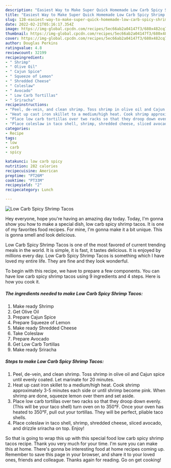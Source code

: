 ```yaml
---
description: "Easiest Way to Make Super Quick Homemade Low Carb Spicy Shrimp Tacos"
title: "Easiest Way to Make Super Quick Homemade Low Carb Spicy Shrimp Tacos"
slug: 128-easiest-way-to-make-super-quick-homemade-low-carb-spicy-shrimp-tacos
date: 2022-02-21T05:16:17.354Z
image: https://img-global.cpcdn.com/recipes/5ec66ab2a04147f3/680x482cq70/low-carb-spicy-shrimp-tacos-recipe-main-photo.jpg
thumbnail: https://img-global.cpcdn.com/recipes/5ec66ab2a04147f3/680x482cq70/low-carb-spicy-shrimp-tacos-recipe-main-photo.jpg
cover: https://img-global.cpcdn.com/recipes/5ec66ab2a04147f3/680x482cq70/low-carb-spicy-shrimp-tacos-recipe-main-photo.jpg
author: Douglas Perkins
ratingvalue: 4.8
reviewcount: 32199
recipeingredient:
- " Shrimp"
- " Olive Oil"
- " Cajun Spice"
- " Squeeze of Lemon"
- " Shredded Cheese"
- " Coleslaw"
- " Avocado"
- " Low Carb Tortillas"
- " Sriracha"
recipeinstructions:
- "Peel, de-vein, and clean shrimp. Toss shrimp in olive oil and Cajun spice until evenly coated. Let marinate for 20 minutes."
- "Heat up cast iron skillet to a medium/high heat. Cook shrimp approximately 3-5 minutes each side or until shrimp become pink. When shrimp are done, squeeze lemon over them and set aside."
- "Place low carb tortillas over two racks so that they droop down evenly. (This will be your taco shell) turn oven on to 350°F. Once your oven has heated to 350°F, pull out your tortillas. They will be perfect, pliable taco shells."
- "Place coleslaw in taco shell, shrimp, shredded cheese, sliced avocado, and drizzle sriracha on top. Enjoy!"
categories:
- Recipe
tags:
- low
- carb
- spicy

katakunci: low carb spicy 
nutrition: 282 calories
recipecuisine: American
preptime: "PT26M"
cooktime: "PT33M"
recipeyield: "2"
recipecategory: Lunch

---
```



![Low Carb Spicy Shrimp Tacos](https://img-global.cpcdn.com/recipes/5ec66ab2a04147f3/680x482cq70/low-carb-spicy-shrimp-tacos-recipe-main-photo.jpg)

Hey everyone, hope you're having an amazing day today. Today, I'm gonna show you how to make a special dish, low carb spicy shrimp tacos. It is one of my favorites food recipes. For mine, I'm gonna make it a bit unique. This is gonna smell and look delicious.



Low Carb Spicy Shrimp Tacos is one of the most favored of current trending meals in the world. It is simple, it is fast, it tastes delicious. It is enjoyed by millions every day. Low Carb Spicy Shrimp Tacos is something which I have loved my entire life. They are fine and they look wonderful.


To begin with this recipe, we have to prepare a few components. You can have low carb spicy shrimp tacos using 9 ingredients and 4 steps. Here is how you cook it.

<!--inarticleads1-->

##### The ingredients needed to make Low Carb Spicy Shrimp Tacos:

1. Make ready  Shrimp
1. Get  Olive Oil
1. Prepare  Cajun Spice
1. Prepare  Squeeze of Lemon
1. Make ready  Shredded Cheese
1. Take  Coleslaw
1. Prepare  Avocado
1. Get  Low Carb Tortillas
1. Make ready  Sriracha




<!--inarticleads2-->

##### Steps to make Low Carb Spicy Shrimp Tacos:

1. Peel, de-vein, and clean shrimp. Toss shrimp in olive oil and Cajun spice until evenly coated. Let marinate for 20 minutes.
1. Heat up cast iron skillet to a medium/high heat. Cook shrimp approximately 3-5 minutes each side or until shrimp become pink. When shrimp are done, squeeze lemon over them and set aside.
1. Place low carb tortillas over two racks so that they droop down evenly. (This will be your taco shell) turn oven on to 350°F. Once your oven has heated to 350°F, pull out your tortillas. They will be perfect, pliable taco shells.
1. Place coleslaw in taco shell, shrimp, shredded cheese, sliced avocado, and drizzle sriracha on top. Enjoy!




So that is going to wrap this up with this special food low carb spicy shrimp tacos recipe. Thank you very much for your time. I'm sure you can make this at home. There's gonna be interesting food at home recipes coming up. Remember to save this page in your browser, and share it to your loved ones, friends and colleague. Thanks again for reading. Go on get cooking!
